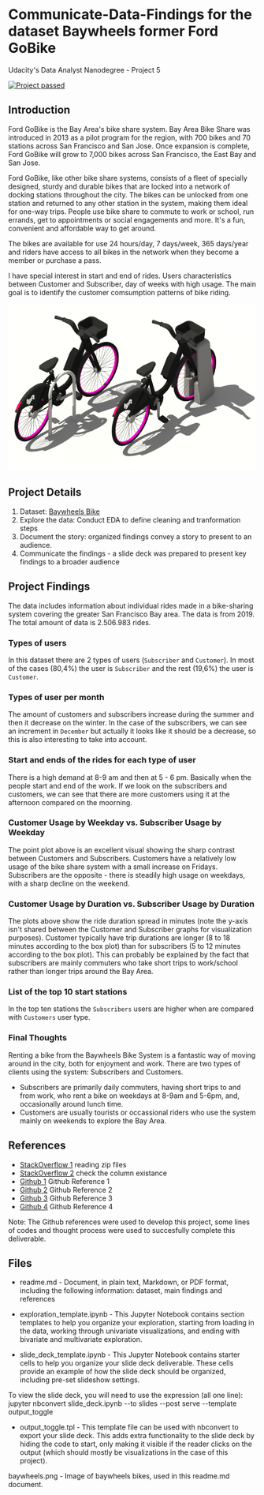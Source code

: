 # Communicate-Data-Findings for the dataset Baywheels former Ford GoBike
Udacity's Data Analyst Nanodegree - Project 5

[![Project passed](https://img.shields.io/badge/project-passed-success.svg)](https://img.shields.io/badge/project-passed-success.svg)

## Introduction
Ford GoBike is the Bay Area's bike share system. Bay Area Bike Share was introduced in 2013 as a pilot program for the region, with 700 bikes and 70 stations across San Francisco and San Jose. Once expansion is complete, Ford GoBike will grow to 7,000 bikes across San Francisco, the East Bay and San Jose.

Ford GoBike, like other bike share systems, consists of a fleet of specially designed, sturdy and durable bikes that are locked into a network of docking stations throughout the city. The bikes can be unlocked from one station and returned to any other station in the system, making them ideal for one-way trips. People use bike share to commute to work or school, run errands, get to appointments or social engagements and more. It's a fun, convenient and affordable way to get around.

The bikes are available for use 24 hours/day, 7 days/week, 365 days/year and riders have access to all bikes in the network when they become a member or purchase a pass.

I have special interest in start and end of rides. Users characteristics between Customer and Subscriber, day of weeks with high usage. The main goal is to identify the customer comsumption patterns of bike riding.

![Baywheels Bikes Picture](baywheels.png)

## Project Details

1. Dataset: [Baywheels Bike](https://s3.amazonaws.com/baywheels-data/index.html)
2. Explore the data: Conduct EDA to define cleaning and tranformation steps 
3. Document the story: organized findings convey a story to present to an audience.
4. Communicate the findings - a slide deck was prepared to present key findings to a broader audience

## Project Findings

The data includes information about individual rides made in a bike-sharing system covering the greater San Francisco Bay area. The data is from 2019. The total amount of data is 2.506.983 rides.

### Types of users

In this dataset there are 2 types of users (`Subscriber` and `Customer`). In most of the cases (80,4%) the user is `Subscriber` and the rest (19,6%) the user is `Customer`.

### Types of user per month

The amount of customers and subscribers increase during the summer and then it decrease on the winter. In the case of the subscribers, we can see an increment in `December` but actually it looks like it should be a decrease, so this is also interesting to take into account.

### Start and ends of the rides for each type of user

There is a high demand at 8-9 am and then at 5 - 6 pm. Basically when the people start and end of the work. If we look on the subscribers and customers, we can see that there are more customers using it at the afternoon compared on the moorning.

### Customer Usage by Weekday vs. Subscriber Usage by Weekday

The point plot above is an excellent visual showing the sharp contrast between Customers and Subscribers. Customers have a relatively low usage of the bike share system with a small increase on Fridays. Subscribers are the opposite - there is steadily high usage on weekdays, with a sharp decline on the weekend.

### Customer Usage by Duration vs. Subscriber Usage by Duration
The plots above show the ride duration spread in minutes (note the y-axis isn't shared between the Customer and Subscriber graphs for visualization purposes). Customer typically have trip durations are longer (8 to 18 minutes according to the box plot) than for subscribers (5 to 12 minutes according to the box plot). This can probably be explained by the fact that subscribers are mainly commuters who take short trips to work/school rather than longer trips around the Bay Area.

### List of the top 10 start stations
In the top ten stations the `Subscribers` users are higher when are compared with `Customers` user type.

### Final Thoughts
Renting a bike from the Baywheels Bike System is a fantastic way of moving around in the city, both for enjoyment and work. There are two types of clients using the system: Subscribers and Customers. 

- Subscribers are primarily daily commuters, having short trips to and from work, who rent a bike on weekdays at 8-9am and 5-6pm, and, occasionally around lunch time. 
- Customers are usually tourists or occassional riders who use the system mainly on weekends to explore the Bay Area.

## References

* [StackOverflow 1](https://stackoverflow.com/questions/26942476/reading-csv-zipped-files-in-python) reading zip files
* [StackOverflow 2](https://stackoverflow.com/questions/24870306/how-to-check-if-a-column-exists-in-pandas) check the column existance
* [Github 1](https://github.com/shravankoninti/Udacity_DataAnalyst/blob/master/Project_5_Visualization/Exploratory_visualization.ipynb)  Github Reference 1
* [Github 2](https://github.com/chelseymarie6/Communicate-Data-Findings/blob/master/CommunicateData.ipynb) Github Reference 2
* [Github 3](https://github.com/kzhang789/Communicate-data-findings/blob/master/fordgobike_exploration.ipynb) Github Reference 3
* [Github 4](https://github.com/somya1212/Communicate-Ford-Bike-Data-Findings/blob/master/exploration_template_notebook.ipynb) Github Reference 4

Note: The Github references were used to develop this project, some lines of codes and thought process were used to succesfully complete this deliverable.


## Files
- readme.md - Document, in plain text, Markdown, or PDF format, including the following information: dataset, main findings and references

- exploration_template.ipynb - This Jupyter Notebook contains section templates to help you organize your exploration, starting from loading in the data, working through univariate visualizations, and ending with bivariate and multivariate exploration. 

- slide_deck_template.ipynb - This Jupyter Notebook contains starter cells to help you organize your slide deck deliverable. These cells provide an example of how the slide deck should be organized, including pre-set slideshow settings.

To view the slide deck, you will need to use the expression (all one line):
jupyter nbconvert slide_deck.ipynb --to slides --post serve --template output_toggle

- output_toggle.tpl - This template file can be used with nbconvert to export your slide deck. This adds extra functionality to the slide deck by hiding the code to start, only making it visible if the reader clicks on the output (which should mostly be visualizations in the case of this project). 

baywheels.png - Image of baywheels bikes, used in this readme.md document.
